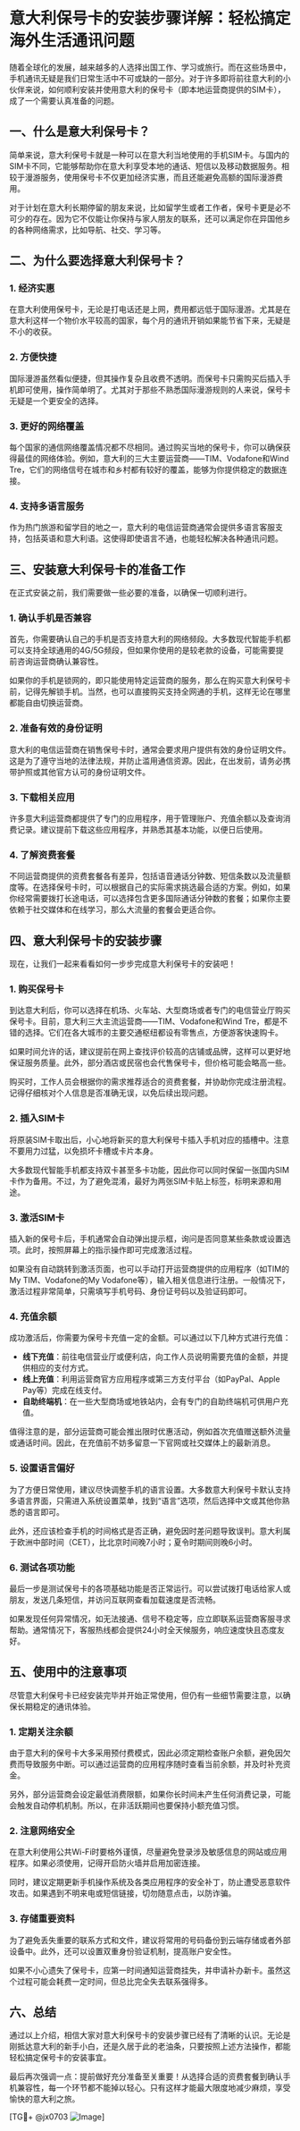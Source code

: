 # 意大利保号卡的安装步骤详解：轻松搞定海外生活通讯问题

随着全球化的发展，越来越多的人选择出国工作、学习或旅行。而在这些场景中，手机通讯无疑是我们日常生活中不可或缺的一部分。对于许多即将前往意大利的小伙伴来说，如何顺利安装并使用意大利的保号卡（即本地运营商提供的SIM卡），成了一个需要认真准备的问题。

## 一、什么是意大利保号卡？

简单来说，意大利保号卡就是一种可以在意大利当地使用的手机SIM卡。与国内的SIM卡不同，它能够帮助你在意大利享受本地的通话、短信以及移动数据服务。相较于漫游服务，使用保号卡不仅更加经济实惠，而且还能避免高额的国际漫游费用。

对于计划在意大利长期停留的朋友来说，比如留学生或者工作者，保号卡更是必不可少的存在。因为它不仅能让你保持与家人朋友的联系，还可以满足你在异国他乡的各种网络需求，比如导航、社交、学习等。

## 二、为什么要选择意大利保号卡？

### 1. **经济实惠**
   在意大利使用保号卡，无论是打电话还是上网，费用都远低于国际漫游。尤其是在意大利这样一个物价水平较高的国家，每个月的通讯开销如果能节省下来，无疑是不小的收获。

### 2. **方便快捷**
   国际漫游虽然看似便捷，但其操作复杂且收费不透明。而保号卡只需购买后插入手机即可使用，操作简单明了。尤其对于那些不熟悉国际漫游规则的人来说，保号卡无疑是一个更安全的选择。

### 3. **更好的网络覆盖**
   每个国家的通信网络覆盖情况都不尽相同。通过购买当地的保号卡，你可以确保获得最佳的网络体验。例如，意大利的三大主要运营商——TIM、Vodafone和Wind Tre，它们的网络信号在城市和乡村都有较好的覆盖，能够为你提供稳定的数据连接。

### 4. **支持多语言服务**
   作为热门旅游和留学目的地之一，意大利的电信运营商通常会提供多语言客服支持，包括英语和意大利语。这使得即使语言不通，也能轻松解决各种通讯问题。

## 三、安装意大利保号卡的准备工作

在正式安装之前，我们需要做一些必要的准备，以确保一切顺利进行。

### 1. 确认手机是否兼容
   首先，你需要确认自己的手机是否支持意大利的网络频段。大多数现代智能手机都可以支持全球通用的4G/5G频段，但如果你使用的是较老款的设备，可能需要提前咨询运营商确认兼容性。

   如果你的手机是锁网的，即只能使用特定运营商的服务，那么在购买意大利保号卡前，记得先解锁手机。当然，也可以直接购买支持全网通的手机，这样无论在哪里都能自由切换运营商。

### 2. 准备有效的身份证明
   意大利的电信运营商在销售保号卡时，通常会要求用户提供有效的身份证明文件。这是为了遵守当地的法律法规，并防止滥用通信资源。因此，在出发前，请务必携带护照或其他官方认可的身份证明文件。

### 3. 下载相关应用
   许多意大利运营商都提供了专门的应用程序，用于管理账户、充值余额以及查询消费记录。建议提前下载这些应用程序，并熟悉其基本功能，以便日后使用。

### 4. 了解资费套餐
   不同运营商提供的资费套餐各有差异，包括语音通话分钟数、短信条数以及流量额度等。在选择保号卡时，可以根据自己的实际需求挑选最合适的方案。例如，如果你经常需要拨打长途电话，可以选择包含更多国际通话分钟数的套餐；如果你主要依赖于社交媒体和在线学习，那么大流量的套餐会更适合你。

## 四、意大利保号卡的安装步骤

现在，让我们一起来看看如何一步步完成意大利保号卡的安装吧！

### 1. 购买保号卡
   到达意大利后，你可以选择在机场、火车站、大型商场或者专门的电信营业厅购买保号卡。目前，意大利三大主流运营商——TIM、Vodafone和Wind Tre，都是不错的选择。它们在各大城市的主要交通枢纽都设有零售点，方便游客快速购卡。

   如果时间允许的话，建议提前在网上查找评价较高的店铺或品牌，这样可以更好地保证服务质量。此外，部分酒店或民宿也会代售保号卡，但价格可能会略高一些。

   购买时，工作人员会根据你的需求推荐适合的资费套餐，并协助你完成注册流程。记得仔细核对个人信息是否准确无误，以免后续出现问题。

### 2. 插入SIM卡
   将原装SIM卡取出后，小心地将新买的意大利保号卡插入手机对应的插槽中。注意不要用力过猛，以免损坏卡槽或卡片本身。

   大多数现代智能手机都支持双卡甚至多卡功能，因此你可以同时保留一张国内SIM卡作为备用。不过，为了避免混淆，最好为两张SIM卡贴上标签，标明来源和用途。

### 3. 激活SIM卡
   插入新的保号卡后，手机通常会自动弹出提示框，询问是否同意某些条款或设置选项。此时，按照屏幕上的指示操作即可完成激活过程。

   如果没有自动跳转到激活页面，也可以手动打开运营商提供的应用程序（如TIM的My TIM、Vodafone的My Vodafone等），输入相关信息进行注册。一般情况下，激活过程非常简单，只需填写手机号码、身份证号码以及验证码即可。

### 4. 充值余额
   成功激活后，你需要为保号卡充值一定的金额。可以通过以下几种方式进行充值：

   - **线下充值**：前往电信营业厅或便利店，向工作人员说明需要充值的金额，并提供相应的支付方式。
   - **线上充值**：利用运营商官方应用程序或第三方支付平台（如PayPal、Apple Pay等）完成在线支付。
   - **自助终端机**：在一些大型商场或地铁站内，会有专门的自助终端机可供用户充值。

   值得注意的是，部分运营商可能会推出限时优惠活动，例如首次充值赠送额外流量或通话时间。因此，在充值前不妨多留意一下官网或社交媒体上的最新消息。

### 5. 设置语言偏好
   为了方便日常使用，建议尽快调整手机的语言设置。大多数意大利保号卡默认支持多语言界面，只需进入系统设置菜单，找到“语言”选项，然后选择中文或其他你熟悉的语言即可。

   此外，还应该检查手机的时间格式是否正确，避免因时差问题导致误判。意大利属于欧洲中部时间（CET），比北京时间晚7小时；夏令时期间则晚6小时。

### 6. 测试各项功能
   最后一步是测试保号卡的各项基础功能是否正常运行。可以尝试拨打电话给家人或朋友，发送几条短信，并访问互联网查看加载速度是否流畅。

   如果发现任何异常情况，如无法接通、信号不稳定等，应立即联系运营商客服寻求帮助。通常情况下，客服热线都会提供24小时全天候服务，响应速度快且态度友好。

## 五、使用中的注意事项

尽管意大利保号卡已经安装完毕并开始正常使用，但仍有一些细节需要注意，以确保长期稳定的通讯体验。

### 1. 定期关注余额
   由于意大利的保号卡大多采用预付费模式，因此必须定期检查账户余额，避免因欠费而导致服务中断。可以通过运营商的应用程序随时查看当前余额，并及时补充资金。

   另外，部分运营商会设定最低消费限额，如果你长时间未产生任何消费记录，可能会触发自动停机机制。所以，在非活跃期间也要保持小额充值习惯。

### 2. 注意网络安全
   在意大利使用公共Wi-Fi时要格外谨慎，尽量避免登录涉及敏感信息的网站或应用程序。如果必须使用，记得开启防火墙并启用加密连接。

   同时，建议定期更新手机操作系统及各类应用程序的安全补丁，防止遭受恶意软件攻击。如果遇到不明来电或短信链接，切勿随意点击，以防诈骗。

### 3. 存储重要资料
   为了避免丢失重要的联系方式和文件，建议将常用的号码备份到云端存储或者外部设备中。此外，还可以设置双重身份验证机制，提高账户安全性。

   如果不小心遗失了保号卡，应第一时间通知运营商挂失，并申请补办新卡。虽然这个过程可能会耗费一定时间，但总比完全失去联系强得多。

## 六、总结

通过以上介绍，相信大家对意大利保号卡的安装步骤已经有了清晰的认识。无论是刚抵达意大利的新手小白，还是久居于此的老油条，只要按照上述方法操作，都能轻松搞定保号卡的安装事宜。

最后再次强调一点：提前做好充分准备至关重要！从选择合适的资费套餐到确认手机兼容性，每一个环节都不能掉以轻心。只有这样才能最大限度地减少麻烦，享受愉快的意大利之旅。

[TG💪+ @jx0703 ![Image](https://github.com/user-attachments/assets/dbca1d08-cadb-493c-b0ec-ad6f7a83f270)]